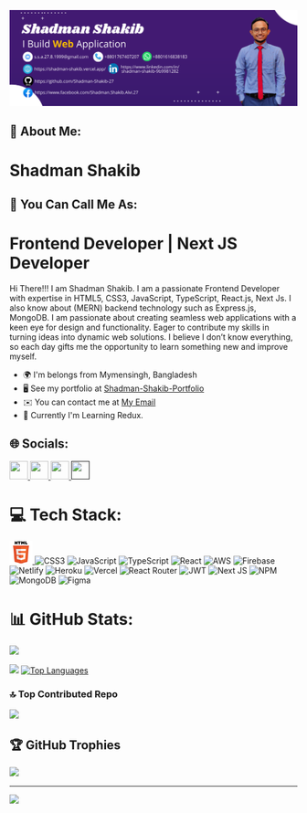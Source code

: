 ![I am GitHub Readme Generator's creator](https://github.com/Shadman-Shakib-27/Shadman-Shakib-27/blob/main/my_github_banner.png)

## 💫 About Me:
# Shadman Shakib
## 💫 You Can Call Me As:
# Frontend Developer | Next JS Developer
Hi There!!! I am Shadman Shakib. I am a passionate Frontend Developer with expertise in HTML5, CSS3, JavaScript, TypeScript, React.js, Next Js. I also know about (MERN) backend technology such as Express.js, MongoDB. I am passionate about creating seamless web applications with a keen eye for design and functionality. Eager to contribute my skills in turning ideas into dynamic web solutions. I believe I don’t know everything, so each day gifts me the opportunity to learn something new and improve myself.

* 🌍  I'm belongs from Mymensingh, Bangladesh
* 🖥️  See my portfolio at [Shadman-Shakib-Portfolio](https://shadman-shakib.vercel.app/)
* ✉️  You can contact me at [My Email](mailto:s.s.a.27.8.1999@gmail.com)
* 🧠  Currently I'm Learning Redux.

## 🌐 Socials:
<p align="left"> <a href="https://www.facebook.com/Shadman.Shakib.Alvi.27" target="_blank" rel="noreferrer"> <picture> <source media="(prefers-color-scheme: dark)" srcset="https://raw.githubusercontent.com/danielcranney/readme-generator/main/public/icons/socials/facebook-dark.svg" /> <source media="(prefers-color-scheme: light)" srcset="https://raw.githubusercontent.com/danielcranney/readme-generator/main/public/icons/socials/facebook.svg" /> <img src="https://raw.githubusercontent.com/danielcranney/readme-generator/main/public/icons/socials/facebook.svg" width="32" height="32" /> </picture> </a> <a href="https://github.com/Shadman-Shakib-27" target="_blank" rel="noreferrer"> <picture> <source media="(prefers-color-scheme: dark)" srcset="https://raw.githubusercontent.com/danielcranney/readme-generator/main/public/icons/socials/github-dark.svg" /> <source media="(prefers-color-scheme: light)" srcset="https://raw.githubusercontent.com/danielcranney/readme-generator/main/public/icons/socials/github.svg" /> <img src="https://raw.githubusercontent.com/danielcranney/readme-generator/main/public/icons/socials/github.svg" width="32" height="32" /> </picture> </a> <a href="https://www.linkedin.com/in/shadman-shakib-9b9981282" target="_blank" rel="noreferrer"> <picture> <source media="(prefers-color-scheme: dark)" srcset="https://raw.githubusercontent.com/danielcranney/readme-generator/main/public/icons/socials/linkedin-dark.svg" /> <source media="(prefers-color-scheme: light)" srcset="https://raw.githubusercontent.com/danielcranney/readme-generator/main/public/icons/socials/linkedin.svg" /> <img src="https://raw.githubusercontent.com/danielcranney/readme-generator/main/public/icons/socials/linkedin.svg" width="32" height="32" /> </picture> </a> <a href="" target="_blank" rel="noreferrer"> <picture> <source media="(prefers-color-scheme: dark)" srcset="https://raw.githubusercontent.com/danielcranney/readme-generator/main/public/icons/socials/twitter-dark.svg" /> <source media="(prefers-color-scheme: light)" srcset="https://raw.githubusercontent.com/danielcranney/readme-generator/main/public/icons/socials/twitter.svg" /> <img src="https://raw.githubusercontent.com/danielcranney/readme-generator/main/public/icons/socials/twitter.svg" width="32" height="32" /> </picture> </a></p>

# 💻 Tech Stack:
<a href="https://www.w3.org/html/" target="_blank" rel="noreferrer"> <img src="https://raw.githubusercontent.com/devicons/devicon/master/icons/html5/html5-original-wordmark.svg" alt="html5" width="40" height="40"/> </a> ![CSS3](https://img.shields.io/badge/css3-%231572B6.svg?style=for-the-badge&logo=css3&logoColor=white) ![JavaScript](https://img.shields.io/badge/javascript-%23323330.svg?style=for-the-badge&logo=javascript&logoColor=%23F7DF1E) ![TypeScript](https://img.shields.io/badge/typescript-%23007ACC.svg?style=for-the-badge&logo=typescript&logoColor=white) ![React](https://img.shields.io/badge/react-%2320232a.svg?style=for-the-badge&logo=react&logoColor=%2361DAFB) ![AWS](https://img.shields.io/badge/AWS-%23FF9900.svg?style=for-the-badge&logo=amazon-aws&logoColor=white) ![Firebase](https://img.shields.io/badge/firebase-%23039BE5.svg?style=for-the-badge&logo=firebase) ![Netlify](https://img.shields.io/badge/netlify-%23000000.svg?style=for-the-badge&logo=netlify&logoColor=#00C7B7) ![Heroku](https://img.shields.io/badge/heroku-%23430098.svg?style=for-the-badge&logo=heroku&logoColor=white) ![Vercel](https://img.shields.io/badge/vercel-%23000000.svg?style=for-the-badge&logo=vercel&logoColor=white) ![React Router](https://img.shields.io/badge/React_Router-CA4245?style=for-the-badge&logo=react-router&logoColor=white)  ![JWT](https://img.shields.io/badge/JWT-black?style=for-the-badge&logo=JSON%20web%20tokens) ![Next JS](https://img.shields.io/badge/Next-black?style=for-the-badge&logo=next.js&logoColor=white) ![NPM](https://img.shields.io/badge/NPM-%23000000.svg?style=for-the-badge&logo=npm&logoColor=white) ![MongoDB](https://img.shields.io/badge/MongoDB-%234ea94b.svg?style=for-the-badge&logo=mongodb&logoColor=white) 	![Figma](https://img.shields.io/badge/figma-%23F24E1E.svg?style=for-the-badge&logo=figma&logoColor=white)

# 📊 GitHub Stats:
![](https://github-readme-stats.vercel.app/api?username=Shadman-Shakib-27&theme=dark&hide_border=false&include_all_commits=true&count_private=false&title_color=00A6ED&text_color=ffffff&icon_color=0891b2&bg_color=1c1917)

![](https://github-readme-streak-stats.herokuapp.com/?user=Shadman-Shakib-27&theme=dark&hide_border=false&title_color=00A6ED&text_color=ffffff&icon_color=0891b2&bg_color=1c1917)
<a href="https://github.com/Shadman-Shakib-27" align="center"><img src="https://github-readme-stats.vercel.app/api/top-langs/?username=Shadman-Shakib-27&langs_count=10&title_color=00A6ED&text_color=ffffff&icon_color=0891b2&bg_color=1c1917&hide_border=false&locale=en&custom_title=Languages%20%That%20%Mostly%20%Used" alt="Top Languages" /></a>


### 🔝 Top Contributed Repo
![](https://github-contributor-stats.vercel.app/api?username=Shadman-Shakib-27&limit=5&theme=dark&combine_all_yearly_contributions=true)

## 🏆 GitHub Trophies
![](https://github-profile-trophy.vercel.app/?username=Shadman-Shakib-27&theme=radical&no-frame=false&no-bg=true&margin-w=4)

---
[![](https://visitcount.itsvg.in/api?id=Shadman-Shakib-27&icon=0&color=0)](https://visitcount.itsvg.in)

<!-- Proudly created with GPRM ( https://gprm.itsvg.in ) -->
